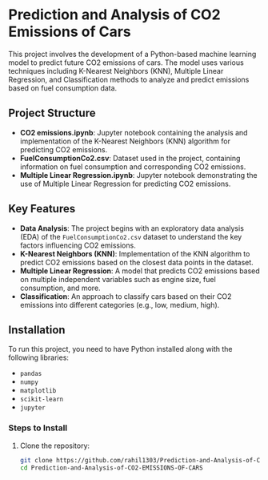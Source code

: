 # Prediction and Analysis of CO2 Emissions of Cars

This project involves the development of a Python-based machine learning model to predict future CO2 emissions of cars. The model uses various techniques including K-Nearest Neighbors (KNN), Multiple Linear Regression, and Classification methods to analyze and predict emissions based on fuel consumption data.

## Project Structure

- **CO2 emissions.ipynb**: Jupyter notebook containing the analysis and implementation of the K-Nearest Neighbors (KNN) algorithm for predicting CO2 emissions.
- **FuelConsumptionCo2.csv**: Dataset used in the project, containing information on fuel consumption and corresponding CO2 emissions.
- **Multiple Linear Regression.ipynb**: Jupyter notebook demonstrating the use of Multiple Linear Regression for predicting CO2 emissions.

## Key Features

- **Data Analysis**: The project begins with an exploratory data analysis (EDA) of the `FuelConsumptionCo2.csv` dataset to understand the key factors influencing CO2 emissions.
- **K-Nearest Neighbors (KNN)**: Implementation of the KNN algorithm to predict CO2 emissions based on the closest data points in the dataset.
- **Multiple Linear Regression**: A model that predicts CO2 emissions based on multiple independent variables such as engine size, fuel consumption, and more.
- **Classification**: An approach to classify cars based on their CO2 emissions into different categories (e.g., low, medium, high).

## Installation

To run this project, you need to have Python installed along with the following libraries:

- `pandas`
- `numpy`
- `matplotlib`
- `scikit-learn`
- `jupyter`

### Steps to Install

1. Clone the repository:

   ```bash
   git clone https://github.com/rahil1303/Prediction-and-Analysis-of-CO2-EMISSIONS-OF-CARS.git
   cd Prediction-and-Analysis-of-CO2-EMISSIONS-OF-CARS
